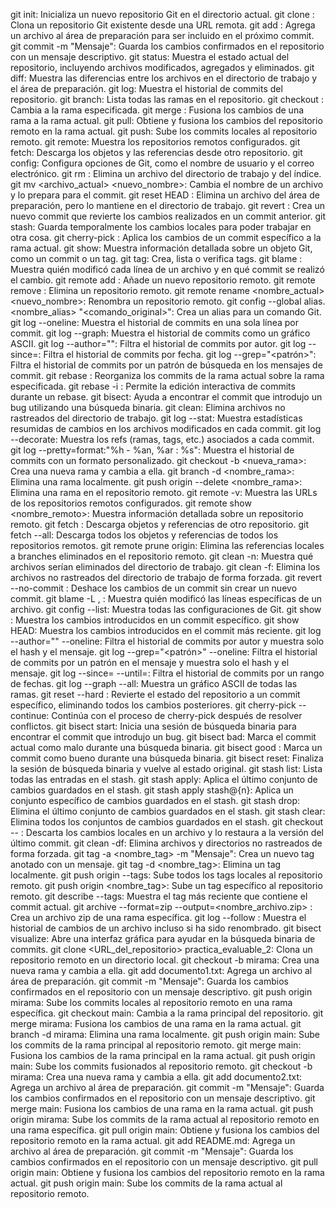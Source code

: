 git init: Inicializa un nuevo repositorio Git en el directorio actual.
git clone <URL>: Clona un repositorio Git existente desde una URL remota.
git add <archivo>: Agrega un archivo al área de preparación para ser incluido en el próximo commit.
git commit -m "Mensaje": Guarda los cambios confirmados en el repositorio con un mensaje descriptivo.
git status: Muestra el estado actual del repositorio, incluyendo archivos modificados, agregados y eliminados.
git diff: Muestra las diferencias entre los archivos en el directorio de trabajo y el área de preparación.
git log: Muestra el historial de commits del repositorio.
git branch: Lista todas las ramas en el repositorio.
git checkout <rama>: Cambia a la rama especificada.
git merge <rama>: Fusiona los cambios de una rama a la rama actual.
git pull: Obtiene y fusiona los cambios del repositorio remoto en la rama actual.
git push: Sube los commits locales al repositorio remoto.
git remote: Muestra los repositorios remotos configurados.
git fetch: Descarga los objetos y las referencias desde otro repositorio.
git config: Configura opciones de Git, como el nombre de usuario y el correo electrónico.
git rm <archivo>: Elimina un archivo del directorio de trabajo y del índice.
git mv <archivo_actual> <nuevo_nombre>: Cambia el nombre de un archivo y lo prepara para el commit.
git reset HEAD <archivo>: Elimina un archivo del área de preparación, pero lo mantiene en el directorio de trabajo.
git revert <commit>: Crea un nuevo commit que revierte los cambios realizados en un commit anterior.
git stash: Guarda temporalmente los cambios locales para poder trabajar en otra cosa.
git cherry-pick <commit>: Aplica los cambios de un commit específico a la rama actual.
git show: Muestra información detallada sobre un objeto Git, como un commit o un tag.
git tag: Crea, lista o verifica tags.
git blame <archivo>: Muestra quién modificó cada línea de un archivo y en qué commit se realizó el cambio.
git remote add <nombre> <URL>: Añade un nuevo repositorio remoto.
git remote remove <nombre>: Elimina un repositorio remoto.
git remote rename <nombre_actual> <nuevo_nombre>: Renombra un repositorio remoto.
git config --global alias.<nombre_alias> "<comando_original>": Crea un alias para un comando Git.
git log --oneline: Muestra el historial de commits en una sola línea por commit.
git log --graph: Muestra el historial de commits como un gráfico ASCII.
git log --author="<nombre>": Filtra el historial de commits por autor.
git log --since=<fecha>: Filtra el historial de commits por fecha.
git log --grep="<patrón>": Filtra el historial de commits por un patrón de búsqueda en los mensajes de commit.
git rebase <rama>: Reorganiza los commits de la rama actual sobre la rama especificada.
git rebase -i <commit>: Permite la edición interactiva de commits durante un rebase.
git bisect: Ayuda a encontrar el commit que introdujo un bug utilizando una búsqueda binaria.
git clean: Elimina archivos no rastreados del directorio de trabajo.
git log --stat: Muestra estadísticas resumidas de cambios en los archivos modificados en cada commit.
git log --decorate: Muestra los refs (ramas, tags, etc.) asociados a cada commit.
git log --pretty=format:"%h - %an, %ar : %s": Muestra el historial de commits con un formato personalizado.
git checkout -b <nueva_rama>: Crea una nueva rama y cambia a ella.
git branch -d <nombre_rama>: Elimina una rama localmente.
git push origin --delete <nombre_rama>: Elimina una rama en el repositorio remoto.
git remote -v: Muestra las URLs de los repositorios remotos configurados.
git remote show <nombre_remoto>: Muestra información detallada sobre un repositorio remoto.
git fetch <remoto>: Descarga objetos y referencias de otro repositorio.
git fetch --all: Descarga todos los objetos y referencias de todos los repositorios remotos.
git remote prune origin: Elimina las referencias locales a branches eliminados en el repositorio remoto.
git clean -n: Muestra qué archivos serían eliminados del directorio de trabajo.
git clean -f: Elimina los archivos no rastreados del directorio de trabajo de forma forzada.
git revert --no-commit <commit>: Deshace los cambios de un commit sin crear un nuevo commit.
git blame -L <inicio>,<fin> <archivo>: Muestra quién modificó las líneas específicas de un archivo.
git config --list: Muestra todas las configuraciones de Git.
git show <commit>: Muestra los cambios introducidos en un commit específico.
git show HEAD: Muestra los cambios introducidos en el commit más reciente.
git log --author="<nombre>" --oneline: Filtra el historial de commits por autor y muestra solo el hash y el mensaje.
git log --grep="<patrón>" --oneline: Filtra el historial de commits por un patrón en el mensaje y muestra solo el hash y el mensaje.
git log --since=<fecha> --until=<fecha>: Filtra el historial de commits por un rango de fechas.
git log --graph --all: Muestra un gráfico ASCII de todas las ramas.
git reset --hard <commit>: Revierte el estado del repositorio a un commit específico, eliminando todos los cambios posteriores.
git cherry-pick --continue: Continúa con el proceso de cherry-pick después de resolver conflictos.
git bisect start: Inicia una sesión de búsqueda binaria para encontrar el commit que introdujo un bug.
git bisect bad: Marca el commit actual como malo durante una búsqueda binaria.
git bisect good <commit>: Marca un commit como bueno durante una búsqueda binaria.
git bisect reset: Finaliza la sesión de búsqueda binaria y vuelve al estado original.
git stash list: Lista todas las entradas en el stash.
git stash apply: Aplica el último conjunto de cambios guardados en el stash.
git stash apply stash@{n}: Aplica un conjunto específico de cambios guardados en el stash.
git stash drop: Elimina el último conjunto de cambios guardados en el stash.
git stash clear: Elimina todos los conjuntos de cambios guardados en el stash.
git checkout -- <archivo>: Descarta los cambios locales en un archivo y lo restaura a la versión del último commit.
git clean -df: Elimina archivos y directorios no rastreados de forma forzada.
git tag -a <nombre_tag> -m "Mensaje": Crea un nuevo tag anotado con un mensaje.
git tag -d <nombre_tag>: Elimina un tag localmente.
git push origin --tags: Sube todos los tags locales al repositorio remoto.
git push origin <nombre_tag>: Sube un tag específico al repositorio remoto.
git describe --tags: Muestra el tag más reciente que contiene el commit actual.
git archive --format=zip --output=<nombre_archivo.zip> <rama>: Crea un archivo zip de una rama específica.
git log --follow <archivo>: Muestra el historial de cambios de un archivo incluso si ha sido renombrado.
git bisect visualize: Abre una interfaz gráfica para ayudar en la búsqueda binaria de commits.
git clone <URL_del_repositorio> practica_evaluable_2: Clona un repositorio remoto en un directorio local.
git checkout -b mirama: Crea una nueva rama y cambia a ella.
git add documento1.txt: Agrega un archivo al área de preparación.
git commit -m "Mensaje": Guarda los cambios confirmados en el repositorio con un mensaje descriptivo.
git push origin mirama: Sube los commits locales al repositorio remoto en una rama específica.
git checkout main: Cambia a la rama principal del repositorio.
git merge mirama: Fusiona los cambios de una rama en la rama actual.
git branch -d mirama: Elimina una rama localmente.
git push origin main: Sube los commits de la rama principal al repositorio remoto.
git merge main: Fusiona los cambios de la rama principal en la rama actual.
git push origin main: Sube los commits fusionados al repositorio remoto.
git checkout -b mirama: Crea una nueva rama y cambia a ella.
git add documento2.txt: Agrega un archivo al área de preparación.
git commit -m "Mensaje": Guarda los cambios confirmados en el repositorio con un mensaje descriptivo.
git merge main: Fusiona los cambios de una rama en la rama actual.
git push origin mirama: Sube los commits de la rama actual al repositorio remoto en una rama específica.
git pull origin main: Obtiene y fusiona los cambios del repositorio remoto en la rama actual.
git add README.md: Agrega un archivo al área de preparación.
git commit -m "Mensaje": Guarda los cambios confirmados en el repositorio con un mensaje descriptivo.
git pull origin main: Obtiene y fusiona los cambios del repositorio remoto en la rama actual.
git push origin main: Sube los commits de la rama actual al repositorio remoto.
